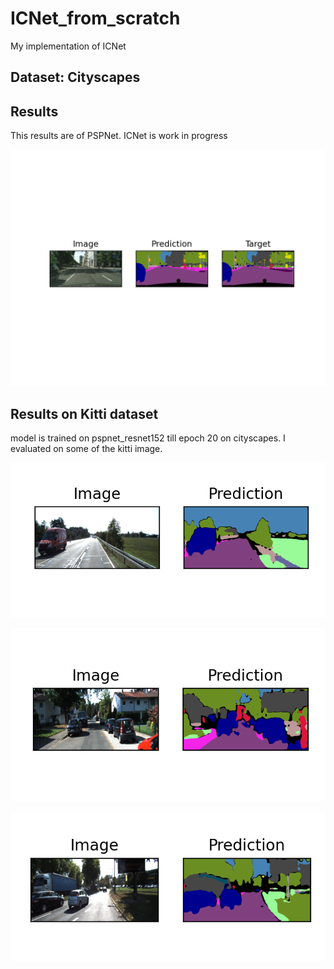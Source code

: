 # ICNet_from_scratch

My implementation of ICNet

## Dataset: Cityscapes

## Results

This results are of PSPNet. ICNet is work in progress

<p align = "center">
    <img src = "./results/resnet50/visualize_9.png">
    <br>
</p>

## Results on Kitti dataset
model is trained on pspnet_resnet152 till epoch 20 on cityscapes. I evaluated on some of the kitti image.



<p align = "center">
    <img src = "./results/kitti/kitti_1.png">
    <br>
</p>

<p align = "center">
    <img src = "./results/kitti/kitti_2.png">
    <br>
</p>

<p align = "center">
    <img src = "./results/kitti/kitti_3.png">
    <br>
</p>
